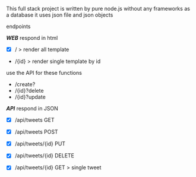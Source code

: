 This full stack project is written by pure node.js without any frameworks
as a database it uses json file and json objects

endpoints

***WEB*** respond in html

- [x] / > render all template

- /{id} > render single template by id

use the API for these functions
 - /create?
 - /{id}?delete
 - /{id}?update


***API*** respond in JSON

- [x] /api/tweets GET

- [x] /api/tweets POST

- [x] /api/tweets/{id} PUT

- [x] /api/tweets/{id} DELETE

- [x] /api/tweets/{id} GET > single tweet
